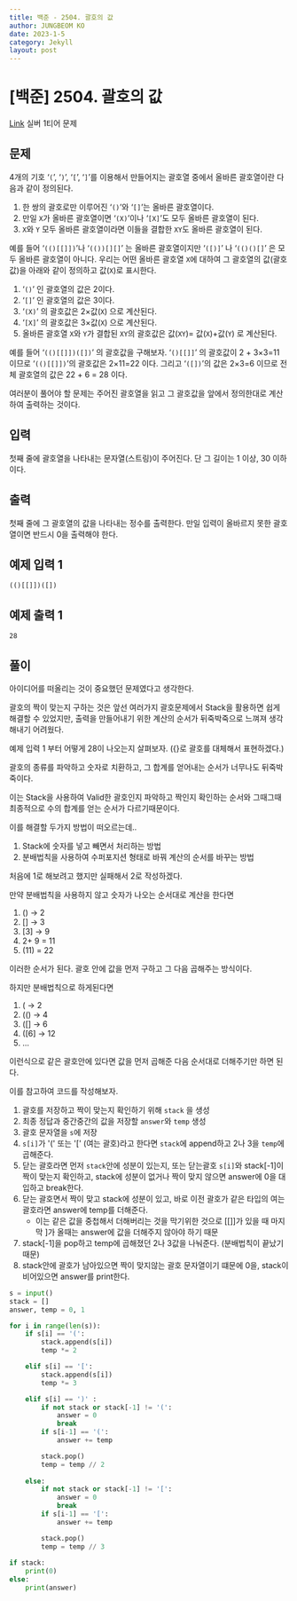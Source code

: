 ```yaml
---
title: 백준 - 2504. 괄호의 값
author: JUNGBEOM KO
date: 2023-1-5
category: Jekyll
layout: post
---
```


# [백준] 2504. 괄호의 값

[Link](https://www.acmicpc.net/problem/2504) 실버 1티어 문제



## 문제

4개의 기호 ‘`(`’, ‘`)`’, ‘`[`’, ‘`]`’를 이용해서 만들어지는 괄호열 중에서 올바른 괄호열이란 다음과 같이 정의된다.

1. 한 쌍의 괄호로만 이루어진 ‘`()`’와 ‘`[]`’는 올바른 괄호열이다.
2. 만일 `X`가 올바른 괄호열이면 ‘`(X)`’이나 ‘`[X]`’도 모두 올바른 괄호열이 된다.
3. `X`와 `Y` 모두 올바른 괄호열이라면 이들을 결합한 `XY`도 올바른 괄호열이 된다.

예를 들어 ‘`(()[[]])`’나 ‘`(())[][]`’ 는 올바른 괄호열이지만 ‘`([)]`’ 나 ‘`(()()[]`’ 은 모두 올바른 괄호열이 아니다. 우리는 어떤 올바른 괄호열 `X`에 대하여 그 괄호열의 값(괄호값)을 아래와 같이 정의하고 값(`X`)로 표시한다.

1. ‘`()`’ 인 괄호열의 값은 2이다.
2. ‘`[]`’ 인 괄호열의 값은 3이다.
3. ‘`(X)`’ 의 괄호값은 2×값(`X`) 으로 계산된다.
4. ‘`[X]`’ 의 괄호값은 3×값(`X`) 으로 계산된다.
5. 올바른 괄호열 `X`와 `Y`가 결합된 `XY`의 괄호값은 값(`XY`)= 값(`X`)+값(`Y`) 로 계산된다.

예를 들어 ‘`(()[[]])([])`’ 의 괄호값을 구해보자. ‘`()[[]]`’ 의 괄호값이 2 + 3×3=11 이므로 ‘`(()[[]])`’의 괄호값은 2×11=22 이다. 그리고 ‘`([])`’의 값은 2×3=6 이므로 전체 괄호열의 값은 22 + 6 = 28 이다.

여러분이 풀어야 할 문제는 주어진 괄호열을 읽고 그 괄호값을 앞에서 정의한대로 계산하여 출력하는 것이다.



## 입력

첫째 줄에 괄호열을 나타내는 문자열(스트링)이 주어진다. 단 그 길이는 1 이상, 30 이하이다.



## 출력

첫째 줄에 그 괄호열의 값을 나타내는 정수를 출력한다. 만일 입력이 올바르지 못한 괄호열이면 반드시 0을 출력해야 한다.



## 예제 입력 1

```
(()[[]])([])
```



## 예제 출력 1

```
28
```



## 풀이

아이디어를 떠올리는 것이 중요했던 문제였다고 생각한다.

괄호의 짝이 맞는지 구하는 것은 앞선 여러가지 괄호문제에서 Stack을 활용하면 쉽게 해결할 수 있었지만, 출력을 만들어내기 위한 계산의 순서가 뒤죽박죽으로 느껴져 생각해내기 어려웠다.

예제 입력 1 부터 어떻게 28이 나오는지 살펴보자. ({}로 괄호를 대체해서 표현하겠다.)

괄호의 종류를 파악하고 숫자로 치환하고, 그 합계를 얻어내는 순서가 너무나도 뒤죽박죽이다.

이는 Stack을 사용하여 Valid한 괄호인지 파악하고 짝인지 확인하는 순서와 그때그때 최종적으로 수의 합계를 얻는 순서가 다르기때문이다.

이를 해결할 두가지 방법이 떠오르는데..

1. Stack에 숫자를 넣고 빼면서 처리하는 방법
2. 분배법칙을 사용하여 수퍼포지션 형태로 바꿔 계산의 순서를 바꾸는 방법

처음에 1로 해보려고 했지만 실패해서 2로 작성하겠다.

만약 분배법칙을 사용하지 않고 숫자가 나오는 순서대로 계산을 한다면

1. () -> 2
2. [] -> 3
3. [3] -> 9
4. 2+ 9 = 11
5. (11) = 22

이러한 순서가 된다. 괄호 안에 값을 먼저 구하고 그 다음 곱해주는 방식이다.

하지만 분배법칙으로 하게된다면

1. ( -> 2
2. (() -> 4
3. ([] -> 6
4. ([6] -> 12
5. ...

이런식으로 같은 괄호안에 있다면 값을 먼저 곱해준 다음 순서대로 더해주기만 하면 된다.

이를 참고하여 코드를 작성해보자.

1. 괄호를 저장하고 짝이 맞는지 확인하기 위해 `stack` 을 생성
2. 최종 정답과 중간중간의 값을 저장할 `answer`와 `temp` 생성
3. 괄호 문자열을 `s`에 저장
4. `s[i]`가 '(' 또는 '[' (여는 괄호)라고 한다면 `stack`에 append하고 2나 3을 `temp`에 곱해준다.
5. 닫는 괄호라면 먼저 `stack`안에 성분이 있는지, 또는 닫는괄호 `s[i]`와 stack[-1]이 짝이 맞는지 확인하고, stack에 성분이 없거나 짝이 맞지 않으면 answer에 0을 대입하고 break한다.
6. 닫는 괄호면서 짝이 맞고 stack에 성분이 있고, 바로 이전 괄호가 같은 타입의 여는 괄호라면 answer에 temp를 더해준다.
   - 이는 같은 값을 중첩해서 더해버리는 것을 막기위한 것으로 [[]]가 있을 때 마지막 ]가 올때는 answer에 값을 더해주지 않아야 하기 때문
7. stack[-1]을 pop하고 temp에 곱해졌던 2나 3값을 나눠준다. (분배법칙이 끝났기 때문) 
8. stack안에 괄호가 남아있으면 짝이 맞지않는 괄호 문자열이기 떄문에 0을, stack이 비어있으면 answer를 print한다.

```python
s = input()
stack = []
answer, temp = 0, 1

for i in range(len(s)):
    if s[i] == '(':
        stack.append(s[i])
        temp *= 2

    elif s[i] == '[':
        stack.append(s[i])
        temp *= 3

    elif s[i] == ')' :
        if not stack or stack[-1] != '(':
            answer = 0
            break
        if s[i-1] == '(':
            answer += temp

        stack.pop()
        temp = temp // 2
        
    else:
        if not stack or stack[-1] != '[':
            answer = 0
            break
        if s[i-1] == '[':
            answer += temp

        stack.pop()
        temp = temp // 3
     
if stack:
    print(0)
else:
    print(answer)
```

